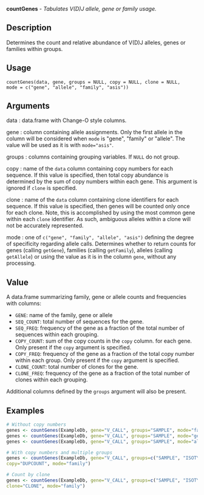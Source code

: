 





**countGenes** - *Tabulates V(D)J allele, gene or family usage.*

Description
--------------------

Determines the count and relative abundance of V(D)J alleles, genes or families within
groups.


Usage
--------------------
```
countGenes(data, gene, groups = NULL, copy = NULL, clone = NULL,
mode = c("gene", "allele", "family", "asis"))
```

Arguments
-------------------

data
:   data.frame with Change-O style columns.

gene
:   column containing allele assignments. Only the first allele in the
column will be considered when `mode` is "gene", "family" or 
"allele". The value will be used as it is with `mode="asis"`.

groups
:   columns containing grouping variables. If `NULL` do not group.

copy
:   name of the `data` column containing copy numbers for each 
sequence. If this value is specified, then total copy abundance
is determined by the sum of copy numbers within each gene.
This argument is ignored if `clone` is specified.

clone
:   name of the `data` column containing clone identifiers for each 
sequence. If this value is specified, then genes will be counted only
once for each clone. Note, this is accomplished by using the most 
common gene within each `clone` identifier. As such,
ambiguous alleles within a clone will not be accurately represented.

mode
:   one of `c("gene", "family", "allele", "asis")` defining
the degree of specificity regarding allele calls. Determines whether 
to return counts for genes (calling `getGene`), 
families (calling `getFamily`), alleles (calling 
`getAllele`) or using the value as it is in the column
`gene`, without any processing.




Value
-------------------

A data.frame summarizing family, gene or allele counts and frequencies 
with columns:

+  `GENE`:         name of the family, gene or allele
+  `SEQ_COUNT`:    total number of sequences for the gene.
+  `SEQ_FREQ`:     frequency of the gene as a fraction of the total
number of sequences within each grouping.
+  `COPY_COUNT`:   sum of the copy counts in the `copy` column.
for each gene. Only present if the `copy` 
argument is specified.
+  `COPY_FREQ`:    frequency of the gene as a fraction of the total
copy number within each group. Only present if 
the `copy` argument is specified.
+  `CLONE_COUNT`:  total number of clones for the gene.
+  `CLONE_FREQ`:   frequency of the gene as a fraction of the total
number of clones within each grouping.

Additional columns defined by the `groups` argument will also be present.



Examples
-------------------

```R
# Without copy numbers
genes <- countGenes(ExampleDb, gene="V_CALL", groups="SAMPLE", mode="family")
genes <- countGenes(ExampleDb, gene="V_CALL", groups="SAMPLE", mode="gene")
genes <- countGenes(ExampleDb, gene="V_CALL", groups="SAMPLE", mode="allele")

# With copy numbers and multiple groups
genes <- countGenes(ExampleDb, gene="V_CALL", groups=c("SAMPLE", "ISOTYPE"), 
copy="DUPCOUNT", mode="family")

# Count by clone
genes <- countGenes(ExampleDb, gene="V_CALL", groups=c("SAMPLE", "ISOTYPE"), 
clone="CLONE", mode="family")
```




